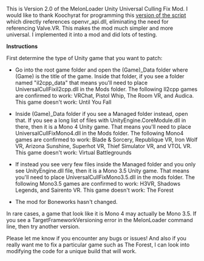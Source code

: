 This is Version 2.0 of the MelonLoader Unity Universal Culling Fix Mod. I would like to thank Koochyrat for programming this [version of the script](https://github.com/koochyrat/SteamVRFrustumAdjust/blob/master/SteamVRFrustumAdjustMod.cs) which directly references openvr_api.dll, eliminating
the need for referencing Valve.VR. This makes the mod much simpler and more universal. I implemented it into a mod and did lots of testing.

**Instructions**

First determine the type of Unity game that you want to patch:

- Go into the root game folder and open the (Game)_Data folder where (Game) is the title of the game. Inside that folder, if you see a folder named "il2cpp_data"
that means you'll need to place UniversalCullFixil2cpp.dll in the Mods folder. The following Il2cpp games are confirmed to work: VRChat, Pistol Whip, The Room VR, and Audica.
This game doesn't work: Until You Fall

- Inside (Game)_Data folder if you see a Managed folder instead, open that. If you see a long list of files with UnityEngine.CoreModule.dll in there, then it is a Mono 4 Unity game.
That means you'll need to place UniversalCullFixMono4.dll in the Mods folder. The following Mono4 games are confirmed to work: Blade & Sorcery, Republique VR, Iron Wolf VR, Arizona Sunshine, Superhot VR, Thief Simulator VR, and VTOL VR.
This game doesn't work: Virtual Battlegrounds

- If instead you see very few files inside the Managed folder and you only see UnityEngine.dll file, then it is a Mono 3.5 Unity game. That means you'll need to place
UniversalCullFixMono3.5.dll in the mods folder. The following Mono3.5 games are confirmed to work: H3VR, Shadows Legends, and Sairento VR. This game doesn't work: The Forest

- The mod for Boneworks hasn't changed.

In rare cases, a game that look like it is Mono 4 may actually be Mono 3.5. If you see a TargetFrameworkVersioning error in the MelonLoader command line, then try another version. 

Please let me know if you encounter any bugs or issues! And also if you really want me to fix a particular game such as The Forest, I can look into modifying the code for a unique build that will work.
